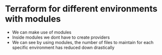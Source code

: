 # Terraform for different environments with modules
- We can make use of modules
- Inside modules we dont have to create providers
- We can see by using modules, the number of files to maintain for each specific environment has reduced down drastically